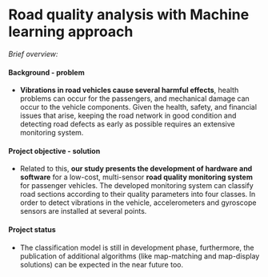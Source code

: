 # Road quality analysis with Machine learning approach

*Brief overview:*

#### Background - problem
- **Vibrations in road vehicles cause several harmful effects**, health problems can occur for the passengers, and mechanical damage can occur to the vehicle components. Given the health, safety, and financial issues that arise, keeping the road network in good condition and detecting road defects as early as possible requires an extensive monitoring system.

#### Project objective - solution
- Related to this, **our study presents the development of hardware and software** for a low-cost, multi-sensor **road quality monitoring system** for passenger vehicles. The developed monitoring system can classify road sections according to their quality parameters into four classes. In order to detect vibrations in the vehicle, accelerometers and gyroscope sensors are installed at several points.

#### Project status
- The classification model is still in development phase, furthermore, the publication of additional algorithms (like map-matching and map-display solutions) can be expected in the near future too.
